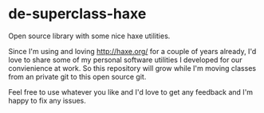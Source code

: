 # de-superclass-haxe
Open source library with some nice haxe utilities.

Since I'm using and loving http://haxe.org/ for a couple of years already, I'd love to share some of my personal software utilities I developed for our convienience at work. So this repository will grow while I'm moving classes from an private git to this open source git.

Feel free to use whatever you like and I'd love to get any feedback and I'm happy to fix any issues.
